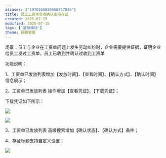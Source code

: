 ```yaml
---
aliases: ["1970168030660357036"]
title: 员工工资单查收确认支持存证
created: 2025-07-15
modified: 2025-07-15
tags: ['基础模块']
theme: 薪酬管理
---
```


场景：员工与企业在工资单问题上发生劳动纠纷时，企业需要提供证据，证明企业给员工发过工资单，员工已收到并确认过收到工资单

功能说明：

1、工资单已发放列表增加【发放时间】、【查看时间】、【确认方式】、【确认时间】信息展示；

2、工资单已发放列表 操作增加【查看凭证】、【下载凭证】；

下载凭证如下所示：

![](788153f10c143b3ea9b850019fc670b3.jpg)

![](c3badbc119266e103bf709e6c8bb6ddd.jpg)

3、工资单已发放列表 高级搜索增加【确认状态】、【确认方式】条件；

4、存证标题支持自定义设置；

![](7b6edbef11746f4715505fc20e3016cf.jpg)